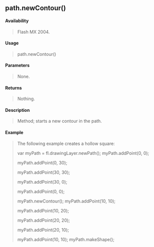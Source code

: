 ## path.newContour()

#### Availability

> Flash MX 2004.

#### Usage

> path.newContour()

#### Parameters

> None.

#### Returns

> Nothing.

#### Description

> Method; starts a new contour in the path.

#### Example

> The following example creates a hollow square:
>
> var myPath = fl.drawingLayer.newPath(); myPath.addPoint(0, 0);
>
> myPath.addPoint(0, 30);
>
> myPath.addPoint(30, 30);
>
> myPath.addPoint(30, 0);
>
> myPath.addPoint(0, 0);
>
> myPath.newContour(); myPath.addPoint(10, 10);
>
> myPath.addPoint(10, 20);
>
> myPath.addPoint(20, 20);
>
> myPath.addPoint(20, 10);
>
> myPath.addPoint(10, 10); myPath.makeShape();
